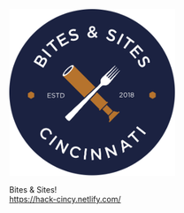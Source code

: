 <img src="./src/assets/Bites_Logo.svg" width="300" height="300">

Bites & Sites! <br>
https://hack-cincy.netlify.com/
